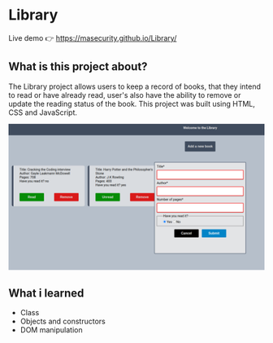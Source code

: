 # Library
Live demo &#128073; https://masecurity.github.io/Library/
## What is this project about?
The Library project allows users to keep a record of books, that they intend to read or have already read, user's also have the ability to remove or update the
reading status of the book. This project was built using HTML, CSS and JavaScript.

<img src="./images/Library.png" width="700px" height="auto">

## What i learned
- Class
- Objects and constructors
- DOM manipulation
